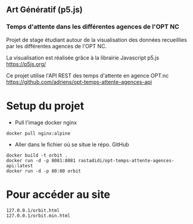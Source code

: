 ## Art Génératif (p5.js)
### Temps d'attente dans les différentes agences de l'OPT NC

Projet de stage étudiant autour de la visualisation des données recueillies par les différentes agences de l'OPT NC.

La visualisation est réalisée grâce à la librairie Javascript p5.js <br>
https://p5js.org/

Ce projet utilise l'API REST des temps d'attente en agence OPT.nc <br> 
https://github.com/adriens/opt-temps-attente-agences-api

# Setup du projet

- Pull l'image docker nginx
```
docker pull nginx:alpine
```

- Aller dans le fichier où se situe le répo. GitHub
```
docker build -t orbit .
docker run -d -p 8081:8081 rastadidi/opt-temps-attente-agences-api:latest 
docker run -d -p 80:80 orbit
```

# Pour accéder au site
```
127.0.0.1/orbit.html
127.0.0.1/orbit.min.html
```
